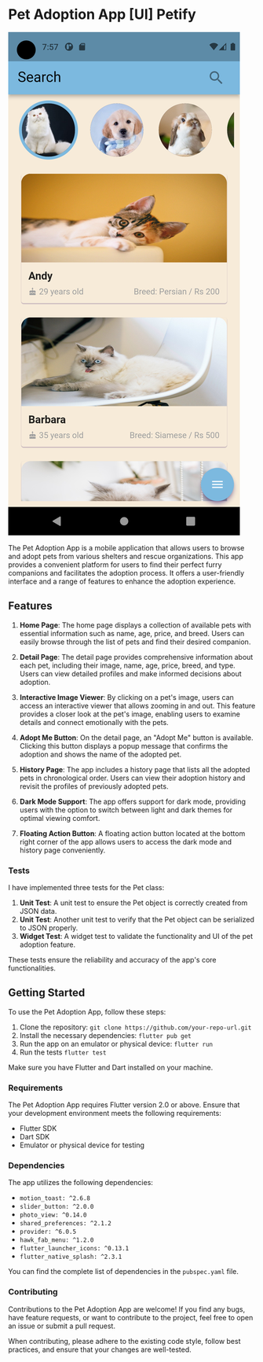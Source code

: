 # Pet Adoption App [UI] Petify

![HomeScreen](https://github.com/akgmage/pet_adoption/blob/master/screenshots/Screenshot_1687271242.png)

The Pet Adoption App is a mobile application that allows users to browse and adopt pets from various shelters and rescue organizations. This app provides a convenient platform for users to find their perfect furry companions and facilitates the adoption process. It offers a user-friendly interface and a range of features to enhance the adoption experience.

## Features

1. **Home Page**: The home page displays a collection of available pets with essential information such as name, age, price, and breed. Users can easily browse through the list of pets and find their desired companion.

2. **Detail Page**: The detail page provides comprehensive information about each pet, including their image, name, age, price, breed, and type. Users can view detailed profiles and make informed decisions about adoption.

3. **Interactive Image Viewer**: By clicking on a pet's image, users can access an interactive viewer that allows zooming in and out. This feature provides a closer look at the pet's image, enabling users to examine details and connect emotionally with the pets.

4. **Adopt Me Button**: On the detail page, an "Adopt Me" button is available. Clicking this button displays a popup message that confirms the adoption and shows the name of the adopted pet.

5. **History Page**: The app includes a history page that lists all the adopted pets in chronological order. Users can view their adoption history and revisit the profiles of previously adopted pets.

6. **Dark Mode Support**: The app offers support for dark mode, providing users with the option to switch between light and dark themes for optimal viewing comfort.

7. **Floating Action Button**: A floating action button located at the bottom right corner of the app allows users to access the dark mode and history page conveniently.

### Tests

I have implemented three tests for the Pet class:
1. **Unit Test**: A unit test to ensure the Pet object is correctly created from JSON data.
2. **Unit Test**: Another unit test to verify that the Pet object can be serialized to JSON properly.
3. **Widget Test**: A widget test to validate the functionality and UI of the pet adoption feature.

These tests ensure the reliability and accuracy of the app's core functionalities.

## Getting Started

To use the Pet Adoption App, follow these steps:

1. Clone the repository: `git clone https://github.com/your-repo-url.git`
2. Install the necessary dependencies: `flutter pub get`
3. Run the app on an emulator or physical device: `flutter run`
4. Run the tests `flutter test`

Make sure you have Flutter and Dart installed on your machine.

### Requirements

The Pet Adoption App requires Flutter version 2.0 or above. Ensure that your development environment meets the following requirements:

- Flutter SDK
- Dart SDK
- Emulator or physical device for testing

### Dependencies

The app utilizes the following dependencies:

- `motion_toast: ^2.6.8`
- `slider_button: ^2.0.0`
- `photo_view: ^0.14.0`
- `shared_preferences: ^2.1.2`
- `provider: ^6.0.5`
- `hawk_fab_menu: ^1.2.0`
- `flutter_launcher_icons: ^0.13.1`
- `flutter_native_splash: ^2.3.1`

You can find the complete list of dependencies in the `pubspec.yaml` file.

### Contributing

Contributions to the Pet Adoption App are welcome! If you find any bugs, have feature requests, or want to contribute to the project, feel free to open an issue or submit a pull request.

When contributing, please adhere to the existing code style, follow best practices, and ensure that your changes are well-tested.

